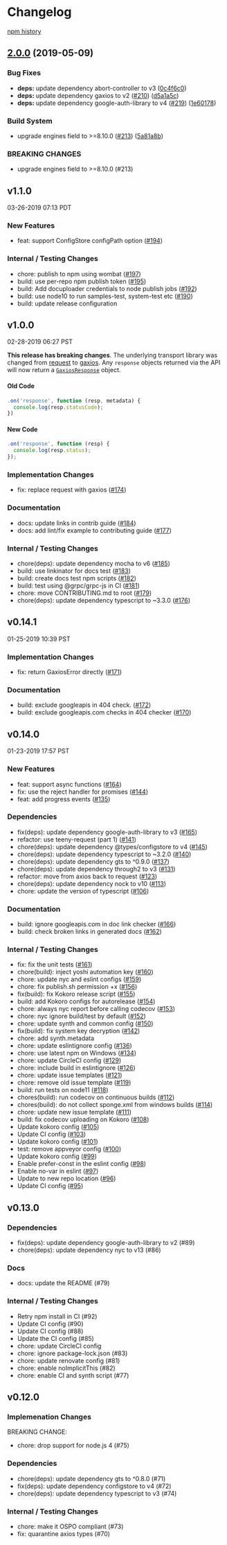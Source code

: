 # Changelog

[npm history][1]

[1]: https://www.npmjs.com/package/gcs-resumable-upload?activeTab=versions

## [2.0.0](https://www.github.com/googleapis/gcs-resumable-upload/compare/v1.1.0...v2.0.0) (2019-05-09)


### Bug Fixes

* **deps:** update dependency abort-controller to v3 ([0c4f6c0](https://www.github.com/googleapis/gcs-resumable-upload/commit/0c4f6c0))
* **deps:** update dependency gaxios to v2 ([#210](https://www.github.com/googleapis/gcs-resumable-upload/issues/210)) ([d5a1a5c](https://www.github.com/googleapis/gcs-resumable-upload/commit/d5a1a5c))
* **deps:** update dependency google-auth-library to v4 ([#219](https://www.github.com/googleapis/gcs-resumable-upload/issues/219)) ([1e60178](https://www.github.com/googleapis/gcs-resumable-upload/commit/1e60178))


### Build System

* upgrade engines field to >=8.10.0 ([#213](https://www.github.com/googleapis/gcs-resumable-upload/issues/213)) ([5a81a8b](https://www.github.com/googleapis/gcs-resumable-upload/commit/5a81a8b))


### BREAKING CHANGES

* upgrade engines field to >=8.10.0 (#213)

## v1.1.0

03-26-2019 07:13 PDT
  
### New Features
- feat: support ConfigStore configPath option ([#194](https://github.com/googleapis/gcs-resumable-upload/pull/194))

### Internal / Testing Changes
- chore: publish to npm using wombat ([#197](https://github.com/googleapis/gcs-resumable-upload/pull/197))
- build: use per-repo npm publish token ([#195](https://github.com/googleapis/gcs-resumable-upload/pull/195))
- build: Add docuploader credentials to node publish jobs ([#192](https://github.com/googleapis/gcs-resumable-upload/pull/192))
- build: use node10 to run samples-test, system-test etc ([#190](https://github.com/googleapis/gcs-resumable-upload/pull/190))
- build: update release configuration

## v1.0.0

02-28-2019 06:27 PST

**This release has breaking changes**. The underlying transport library was changed from [request](https://github.com/request/request) to [gaxios](https://github.com/JustinBeckwith/gaxios).  Any `response` objects returned via the API will now return a [`GaxiosResponse`](https://github.com/JustinBeckwith/gaxios/blob/88a47e000625d8192689acac5c40c0b1e1d963a2/src/gaxios.ts#L197-L203) object.


#### Old Code
```js
.on('response', function (resp, metadata) {
  console.log(resp.statusCode);
})
```

#### New Code
```js
.on('response', function (resp) {
  console.log(resp.status);
});
```

### Implementation Changes
- fix: replace request with gaxios ([#174](https://github.com/GoogleCloudPlatform/gcs-resumable-upload/pull/174))

### Documentation
- docs: update links in contrib guide ([#184](https://github.com/GoogleCloudPlatform/gcs-resumable-upload/pull/184))
- docs: add lint/fix example to contributing guide ([#177](https://github.com/GoogleCloudPlatform/gcs-resumable-upload/pull/177))

### Internal / Testing Changes
- chore(deps): update dependency mocha to v6 ([#185](https://github.com/GoogleCloudPlatform/gcs-resumable-upload/pull/185))
- build: use linkinator for docs test ([#183](https://github.com/GoogleCloudPlatform/gcs-resumable-upload/pull/183))
- build: create docs test npm scripts ([#182](https://github.com/GoogleCloudPlatform/gcs-resumable-upload/pull/182))
- build: test using @grpc/grpc-js in CI ([#181](https://github.com/GoogleCloudPlatform/gcs-resumable-upload/pull/181))
- chore: move CONTRIBUTING.md to root ([#179](https://github.com/GoogleCloudPlatform/gcs-resumable-upload/pull/179))
- chore(deps): update dependency typescript to ~3.3.0 ([#176](https://github.com/GoogleCloudPlatform/gcs-resumable-upload/pull/176))

## v0.14.1

01-25-2019 10:39 PST
  
### Implementation Changes

- fix: return GaxiosError directly ([#171](https://github.com/googleapis/gcs-resumable-upload/pull/171))

### Documentation

- build: exclude googleapis in 404 check. ([#172](https://github.com/googleapis/gcs-resumable-upload/pull/172))
- build: exclude googleapis.com checks in 404 checker ([#170](https://github.com/googleapis/gcs-resumable-upload/pull/170))

## v0.14.0

01-23-2019 17:57 PST

### New Features
- feat: support async functions ([#164](https://github.com/googleapis/gcs-resumable-upload/pull/164))
- fix: use the reject handler for promises ([#144](https://github.com/googleapis/gcs-resumable-upload/pull/144))
- feat: add progress events ([#135](https://github.com/googleapis/gcs-resumable-upload/pull/135))

### Dependencies
- fix(deps): update dependency google-auth-library to v3 ([#165](https://github.com/googleapis/gcs-resumable-upload/pull/165))
- refactor: use teeny-request (part 1) ([#141](https://github.com/googleapis/gcs-resumable-upload/pull/141))
- chore(deps): update dependency @types/configstore to v4 ([#145](https://github.com/googleapis/gcs-resumable-upload/pull/145))
- chore(deps): update dependency typescript to ~3.2.0 ([#140](https://github.com/googleapis/gcs-resumable-upload/pull/140))
- chore(deps): update dependency gts to ^0.9.0 ([#137](https://github.com/googleapis/gcs-resumable-upload/pull/137))
- chore(deps): update dependency through2 to v3 ([#131](https://github.com/googleapis/gcs-resumable-upload/pull/131))
- refactor: move from axios back to request ([#123](https://github.com/googleapis/gcs-resumable-upload/pull/123))
- chore(deps): update dependency nock to v10 ([#113](https://github.com/googleapis/gcs-resumable-upload/pull/113))
- chore: update the version of typescript ([#106](https://github.com/googleapis/gcs-resumable-upload/pull/106))

### Documentation
- build: ignore googleapis.com in doc link checker ([#166](https://github.com/googleapis/gcs-resumable-upload/pull/166))
- build: check broken links in generated docs ([#162](https://github.com/googleapis/gcs-resumable-upload/pull/162))

### Internal / Testing Changes
- fix: fix the unit tests ([#161](https://github.com/googleapis/gcs-resumable-upload/pull/161))
- chore(build): inject yoshi automation key ([#160](https://github.com/googleapis/gcs-resumable-upload/pull/160))
- chore: update nyc and eslint configs ([#159](https://github.com/googleapis/gcs-resumable-upload/pull/159))
- chore: fix publish.sh permission +x ([#156](https://github.com/googleapis/gcs-resumable-upload/pull/156))
- fix(build): fix Kokoro release script ([#155](https://github.com/googleapis/gcs-resumable-upload/pull/155))
- build: add Kokoro configs for autorelease ([#154](https://github.com/googleapis/gcs-resumable-upload/pull/154))
- chore: always nyc report before calling codecov ([#153](https://github.com/googleapis/gcs-resumable-upload/pull/153))
- chore: nyc ignore build/test by default ([#152](https://github.com/googleapis/gcs-resumable-upload/pull/152))
- chore: update synth and common config ([#150](https://github.com/googleapis/gcs-resumable-upload/pull/150))
- fix(build): fix system key decryption ([#142](https://github.com/googleapis/gcs-resumable-upload/pull/142))
- chore: add synth.metadata
- chore: update eslintignore config ([#136](https://github.com/googleapis/gcs-resumable-upload/pull/136))
- chore: use latest npm on Windows ([#134](https://github.com/googleapis/gcs-resumable-upload/pull/134))
- chore: update CircleCI config ([#129](https://github.com/googleapis/gcs-resumable-upload/pull/129))
- chore: include build in eslintignore ([#126](https://github.com/googleapis/gcs-resumable-upload/pull/126))
- chore: update issue templates ([#121](https://github.com/googleapis/gcs-resumable-upload/pull/121))
- chore: remove old issue template ([#119](https://github.com/googleapis/gcs-resumable-upload/pull/119))
- build: run tests on node11 ([#118](https://github.com/googleapis/gcs-resumable-upload/pull/118))
- chores(build): run codecov on continuous builds ([#112](https://github.com/googleapis/gcs-resumable-upload/pull/112))
- chores(build): do not collect sponge.xml from windows builds ([#114](https://github.com/googleapis/gcs-resumable-upload/pull/114))
- chore: update new issue template ([#111](https://github.com/googleapis/gcs-resumable-upload/pull/111))
- build: fix codecov uploading on Kokoro ([#108](https://github.com/googleapis/gcs-resumable-upload/pull/108))
- Update kokoro config ([#105](https://github.com/googleapis/gcs-resumable-upload/pull/105))
- Update CI config ([#103](https://github.com/googleapis/gcs-resumable-upload/pull/103))
- Update kokoro config ([#101](https://github.com/googleapis/gcs-resumable-upload/pull/101))
- test: remove appveyor config ([#100](https://github.com/googleapis/gcs-resumable-upload/pull/100))
- Update kokoro config ([#99](https://github.com/googleapis/gcs-resumable-upload/pull/99))
- Enable prefer-const in the eslint config ([#98](https://github.com/googleapis/gcs-resumable-upload/pull/98))
- Enable no-var in eslint ([#97](https://github.com/googleapis/gcs-resumable-upload/pull/97))
- Update to new repo location ([#96](https://github.com/googleapis/gcs-resumable-upload/pull/96))
- Update CI config ([#95](https://github.com/googleapis/gcs-resumable-upload/pull/95))

## v0.13.0

### Dependencies
- fix(deps): update dependency google-auth-library to v2 (#89)
- chore(deps): update dependency nyc to v13 (#86)

### Docs
- docs: update the README (#79)

### Internal / Testing Changes
- Retry npm install in CI (#92)
- Update CI config (#90)
- Update CI config (#88)
- Update the CI config (#85)
- chore: update CircleCI config
- chore: ignore package-lock.json (#83)
- chore: update renovate config (#81)
- chore: enable noImplicitThis (#82)
- chore: enable CI and synth script (#77)

## v0.12.0

### Implemenation Changes
BREAKING CHANGE:
- chore: drop support for node.js 4 (#75)

### Dependencies
- chore(deps): update dependency gts to ^0.8.0 (#71)
- fix(deps): update dependency configstore to v4 (#72)
- chore(deps): update dependency typescript to v3 (#74)

### Internal / Testing Changes
- chore: make it OSPO compliant (#73)
- fix: quarantine axios types (#70)
